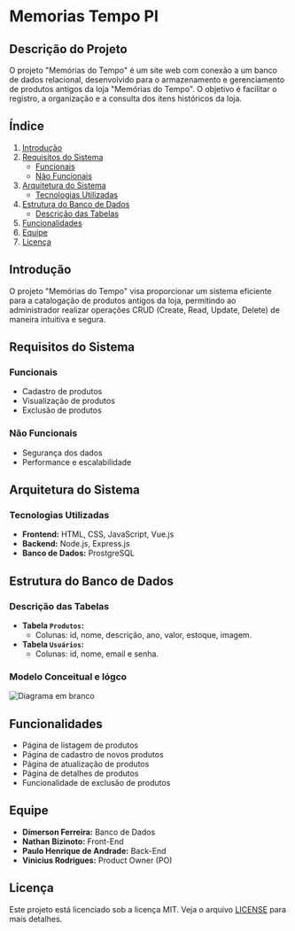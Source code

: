 # Memorias Tempo PI

## Descrição do Projeto

O projeto "Memórias do Tempo" é um site web com conexão a um banco de dados relacional, desenvolvido para o armazenamento e gerenciamento de produtos antigos da loja "Memórias do Tempo". O objetivo é facilitar o registro, a organização e a consulta dos itens históricos da loja.

## Índice

1. [Introdução](#introdução)
2. [Requisitos do Sistema](#requisitos-do-sistema)
   - [Funcionais](#funcionais)
   - [Não Funcionais](#não-funcionais)
3. [Arquitetura do Sistema](#arquitetura-do-sistema)    
    - [Tecnologias Utilizadas](#tecnologias-utilizadas)
4. [Estrutura do Banco de Dados](#estrutura-do-banco-de-dados)
    - [Descrição das Tabelas](#descrição-das-tabelas)
5. [Funcionalidades](#funcionalidades)
6. [Equipe](#equipe)
7. [Licença](#licença)

## Introdução

O projeto "Memórias do Tempo" visa proporcionar um sistema eficiente para a catalogação de produtos antigos da loja, permitindo ao administrador realizar operações CRUD (Create, Read, Update, Delete) de maneira intuitiva e segura.

## Requisitos do Sistema

### Funcionais
- Cadastro de produtos
- Visualização de produtos
- Exclusão de produtos

### Não Funcionais
- Segurança dos dados
- Performance e escalabilidade

## Arquitetura do Sistema

### Tecnologias Utilizadas
- **Frontend:** HTML, CSS, JavaScript, Vue.js
- **Backend:** Node.js, Express.js
- **Banco de Dados:** ProstgreSQL

## Estrutura do Banco de Dados

### Descrição das Tabelas
- **Tabela `Produtos`:**
  - Colunas: id, nome, descrição, ano, valor, estoque, imagem.
- **Tabela `Usuários`:**
  - Colunas: id, nome, email e senha.
 
### Modelo Conceitual e lógco
![Diagrama em branco](https://github.com/pblcnr/MemoriasTempoPI/assets/141787258/086fe945-525e-4bee-b4f4-41fb7c999dac)


## Funcionalidades
- Página de listagem de produtos
- Página de cadastro de novos produtos
- Página de atualização de produtos
- Página de detalhes de produtos
- Funcionalidade de exclusão de produtos

## Equipe
- **Dímerson Ferreira:** Banco de Dados
- **Nathan Bizinoto:** Front-End
- **Paulo Henrique de Andrade:** Back-End
- **Vinicius Rodrigues:** Product Owner (PO)

## Licença
Este projeto está licenciado sob a licença MIT. Veja o arquivo [LICENSE](LICENSE) para mais detalhes.

